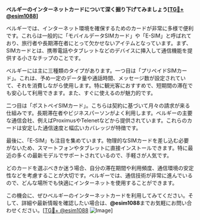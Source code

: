 **ベルギーのインターネットカードについて深く掘り下げてみましょう[[TG💪+ @esim1088](https://t.me/s/esim1088)]**

ベルギーでは、インターネット環境を確保するためのカードが非常に多様で便利です。これらは一般的に「モバイルデータSIMカード」や「E-SIM」と呼ばれており、旅行者や長期滞在者にとって欠かせないアイテムとなっています。まず、SIMカードとは、携帯電話やタブレットなどのデバイスに挿入して通信機能を提供する小さなチップのことです。

ベルギーには主に三種類のタイプがあります。一つ目は「プリペイドSIMカード」。これは、予め一定のデータ量や通話時間、メッセージ数が設定されていて、それを消費しながら使用します。特に観光客におすすめで、短期間の滞在でも安心して利用できます。また、すぐに使えるのが魅力的です。

二つ目は「ポストペイSIMカード」。こちらは契約に基づいて月々の請求が来る仕組みです。長期滞在者やビジネスパーソンがよく利用します。ベルギーの主要な通信会社、例えばProximusやTelenetなどから提供されています。これらのカードは安定した通信速度と幅広いカバレッジが特徴です。

最後に、「E-SIM」も注目を集めています。物理的なSIMカードを差し込む必要がないため、スマートフォンやタブレットに直接インストールできます。特に最近の多くの最新モデルでサポートされているので、手軽さが人気です。

どのカードを選ぶべきか迷う場合、自分の滞在期間や利用頻度、通信環境の安定性などを考慮することが大切です。ベルギーでは、通信技術が非常に進んでいるので、どんな場所でも快適にインターネットを使用することができます。

この機会に、ぜひベルギーのインターネットカードを利用してみてください。そして、詳細や最新情報を確認したい場合は、**@esim1088**までお気軽にお問い合わせください。[[TG💪+ @esim1088](https://t.me/s/esim1088) ![Image](https://i.postimg.cc/Y0z9fWf4/image.png)]
